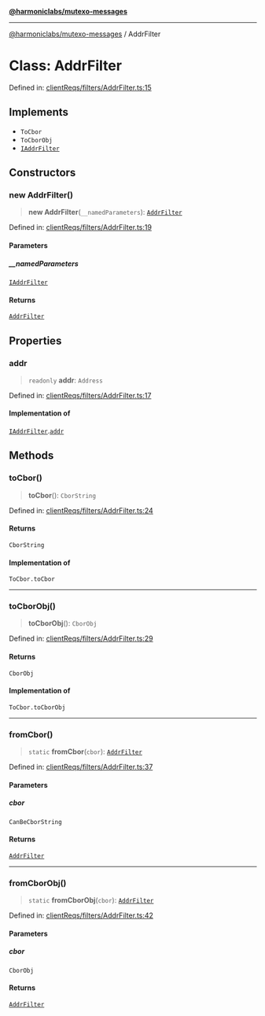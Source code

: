 [**@harmoniclabs/mutexo-messages**](../README.md)

***

[@harmoniclabs/mutexo-messages](../README.md) / AddrFilter

# Class: AddrFilter

Defined in: [clientReqs/filters/AddrFilter.ts:15](https://github.com/HarmonicLabs/mutexo-messages/blob/aefac8841dc1fa8aebb577df666016362446522d/src/clientReqs/filters/AddrFilter.ts#L15)

## Implements

- `ToCbor`
- `ToCborObj`
- [`IAddrFilter`](../interfaces/IAddrFilter)

## Constructors

### new AddrFilter()

> **new AddrFilter**(`__namedParameters`): [`AddrFilter`](AddrFilter)

Defined in: [clientReqs/filters/AddrFilter.ts:19](https://github.com/HarmonicLabs/mutexo-messages/blob/aefac8841dc1fa8aebb577df666016362446522d/src/clientReqs/filters/AddrFilter.ts#L19)

#### Parameters

##### \_\_namedParameters

[`IAddrFilter`](../interfaces/IAddrFilter)

#### Returns

[`AddrFilter`](AddrFilter)

## Properties

### addr

> `readonly` **addr**: `Address`

Defined in: [clientReqs/filters/AddrFilter.ts:17](https://github.com/HarmonicLabs/mutexo-messages/blob/aefac8841dc1fa8aebb577df666016362446522d/src/clientReqs/filters/AddrFilter.ts#L17)

#### Implementation of

[`IAddrFilter`](../interfaces/IAddrFilter).[`addr`](../interfaces/IAddrFilter.md#addr)

## Methods

### toCbor()

> **toCbor**(): `CborString`

Defined in: [clientReqs/filters/AddrFilter.ts:24](https://github.com/HarmonicLabs/mutexo-messages/blob/aefac8841dc1fa8aebb577df666016362446522d/src/clientReqs/filters/AddrFilter.ts#L24)

#### Returns

`CborString`

#### Implementation of

`ToCbor.toCbor`

***

### toCborObj()

> **toCborObj**(): `CborObj`

Defined in: [clientReqs/filters/AddrFilter.ts:29](https://github.com/HarmonicLabs/mutexo-messages/blob/aefac8841dc1fa8aebb577df666016362446522d/src/clientReqs/filters/AddrFilter.ts#L29)

#### Returns

`CborObj`

#### Implementation of

`ToCbor.toCborObj`

***

### fromCbor()

> `static` **fromCbor**(`cbor`): [`AddrFilter`](AddrFilter)

Defined in: [clientReqs/filters/AddrFilter.ts:37](https://github.com/HarmonicLabs/mutexo-messages/blob/aefac8841dc1fa8aebb577df666016362446522d/src/clientReqs/filters/AddrFilter.ts#L37)

#### Parameters

##### cbor

`CanBeCborString`

#### Returns

[`AddrFilter`](AddrFilter)

***

### fromCborObj()

> `static` **fromCborObj**(`cbor`): [`AddrFilter`](AddrFilter)

Defined in: [clientReqs/filters/AddrFilter.ts:42](https://github.com/HarmonicLabs/mutexo-messages/blob/aefac8841dc1fa8aebb577df666016362446522d/src/clientReqs/filters/AddrFilter.ts#L42)

#### Parameters

##### cbor

`CborObj`

#### Returns

[`AddrFilter`](AddrFilter)
